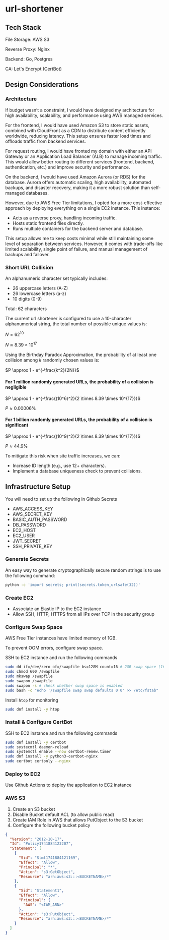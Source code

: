 # url-shortener

## Tech Stack

File Storage: AWS S3

Reverse Proxy: Nginx

Backend: Go, Postgres

CA: Let's Encrypt (CertBot)

## Design Considerations

### Architecture
If budget wasn’t a constraint, I would have designed my architecture for high 
availability, scalability, and performance using AWS managed services.

For the frontend, I would have used Amazon S3 to store static assets, combined with 
CloudFront as a CDN to distribute content efficiently worldwide, reducing latency. 
This setup ensures faster load times and offloads traffic from backend services.

For request routing, I would have fronted my domain with either an API Gateway or an 
Application Load Balancer (ALB) to manage incoming traffic. This would allow better 
routing to different services (frontend, backend, authentication, etc.) and improve 
security and performance.

On the backend, I would have used Amazon Aurora (or RDS) for the database. Aurora 
offers automatic scaling, high availability, automated backups, and disaster 
recovery, making it a more robust solution than self-managed databases.

However, due to AWS Free Tier limitations, I opted for a more cost-effective approach 
by deploying everything on a single EC2 instance. This instance:
- Acts as a reverse proxy, handling incoming traffic.
- Hosts static frontend files directly.
- Runs multiple containers for the backend server and database.

This setup allows me to keep costs minimal while still maintaining some level of 
separation between services. However, it comes with trade-offs like limited 
scalability, single point of failure, and manual management of backups and failover.

### Short URL Collision

An alphanumeric character set typically includes:
- 26 uppercase letters (A-Z)
- 26 lowercase letters (a-z)
- 10 digits (0-9)

Total: 62 characters

The current url shortener is configured to use a 10-character alphanumerical string, 
the total number of possible unique values is:

$N = 62^{10}$

$N \approx 8.39 \times 10^{17}$

Using the Birthday Paradox Approximation, the probability of at least one collision among
𝑘 randomly chosen values is:

$P \approx 1 - e^{-\frac{k^2}{2N}}$

#### For 1 million randomly generated URLs, the probability of a collision is negligible

$P \approx 1 - e^{-\frac{(10^6)^2}{2 \times 8.39 \times 10^{17}}}$

$P \approx 0.00006$%

#### For 1 billion randomly generated URLs, the probability of a collision is significant
$P \approx 1 - e^{-\frac{(10^9)^2}{2 \times 8.39 \times 10^{17}}}$

$P \approx 44.9$%

To mitigate this risk when site traffic increases, we can:
- Increase ID length (e.g., use 12+ characters).
- Implement a database uniqueness check to prevent collisions.

## Infrastructure Setup 
You will need to set up the following in Github Secrets
- AWS_ACCESS_KEY
- AWS_SECRET_KEY
- BASIC_AUTH_PASSWORD
- DB_PASSWORD
- EC2_HOST
- EC2_USER
- JWT_SECRET
- SSH_PRIVATE_KEY

### Generate Secrets
An easy way to generate cryptographically secure random strings is to use the following command:
```bash
python -c 'import secrets; print(secrets.token_urlsafe(32))'
```

### Create EC2
- Associate an Elastic IP to the EC2 instance
- Allow SSH, HTTP, HTTPS from all IPs over TCP in the security group

### Configure Swap Space
AWS Free Tier instances have limited memory of 1GB.

To prevent OOM errors, configure swap space.

SSH to EC2 instance and run the following commands
```bash
sudo dd if=/dev/zero of=/swapfile bs=128M count=16 # 2GB swap space (16*128MB)
sudo chmod 600 /swapfile
sudo mkswap /swapfile
sudo swapon /swapfile
sudo swapon -s # check whether swap space is enabled
sudo bash -c "echo '/swapfile swap swap defaults 0 0' >> /etc/fstab"
```

Install `htop` for monitoring
```bash
sudo dnf install -y htop
```

### Install & Configure CertBot
SSH to EC2 instance and run the following commands
```bash
sudo dnf install -y certbot
sudo systecmtl daemon-reload
sudo systemctl enable --now certbot-renew.timer
sudo dnf install -y python3-certbot-nginx
sudo certbot certonly --nginx
```

### Deploy to EC2
Use Github Actions to deploy the application to EC2 instance

### AWS S3
1. Create an S3 bucket
2. Disable Bucket default ACL (to allow public read)
3. Create IAM Role in AWS that allows PutObject to the S3 bucket
4. Configure the following bucket policy
```json
{
  "Version": "2012-10-17",
  "Id": "Policy1741884123207",
  "Statement": [
    {
      "Sid": "Stmt1741884121169",
      "Effect": "Allow",
      "Principal": "*",
      "Action": "s3:GetObject",
      "Resource": "arn:aws:s3:::<BUCKETNAME>/*"
    },
    {
      "Sid": "Statement1",
      "Effect": "Allow",
      "Principal": {
        "AWS": "<IAM_ARN>"
      },
      "Action": "s3:PutObject",
      "Resource": "arn:aws:s3:::<BUCKETNAME>/*"
    }
  ]
}
```